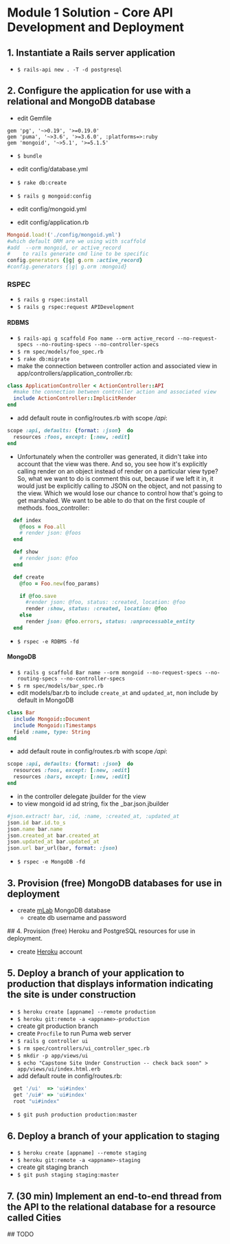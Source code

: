 # Module 1 Solution - Core API Development and Deployment

## 1. Instantiate a Rails server application

* `$ rails-api new . -T -d postgresql`

## 2. Configure the application for use with a relational and MongoDB database

* edit Gemfile

```Gemfile
gem 'pg', '~>0.19', '>=0.19.0'
gem 'puma', '~>3.6', '>=3.6.0', :platforms=>:ruby
gem 'mongoid', '~>5.1', '>=5.1.5'
```

* `$ bundle`

* edit config/database.yml
* `$ rake db:create`

* `$ rails g mongoid:config`
* edit config/mongoid.yml
* edit config/application.rb

```ruby
Mongoid.load!('./config/mongoid.yml')
#which default ORM are we using with scaffold
#add  --orm mongoid, or active_record 
#    to rails generate cmd line to be specific
config.generators {|g| g.orm :active_record}
#config.generators {|g| g.orm :mongoid}
```

### RSPEC

* `$ rails g rspec:install`
* `$ rails g rspec:request APIDevelopment`

#### RDBMS

* `$ rails-api g scaffold Foo name --orm active_record --no-request-specs --no-routing-specs --no-controller-specs`
* `$ rm spec/models/foo_spec.rb`
* `$ rake db:migrate`
* make the connection between controller action and associated view in
  app/controllers/application_controller.rb:

```ruby
class ApplicationController < ActionController::API
  #make the connection between controller action and associated view
  include ActionController::ImplicitRender
end
```

* add default route in config/routes.rb with scope */api*:

```ruby
scope :api, defaults: {format: :json}  do
  resources :foos, except: [:new, :edit]
end
```

* Unfortunately when the controller was generated, it didn't take into account
  that the view was there. And so, you see how it's explicitly calling render on
  an object instead of render on a particular view type? So, what we want to do
  is comment this out, because if we left it in, it would just be explicitly
  calling to JSON on the object, and not passing to the view. Which we would
  lose our chance to control how that's going to get marshaled. We want to be
  able to do that on the first couple of methods.
  foos_controller:

```ruby
  def index
    @foos = Foo.all
    # render json: @foos
  end

  def show
    # render json: @foo
  end

  def create
    @foo = Foo.new(foo_params)

    if @foo.save
      #render json: @foo, status: :created, location: @foo
      render :show, status: :created, location: @foo
    else
      render json: @foo.errors, status: :unprocessable_entity
  end
```

* `$ rspec -e RDBMS -fd`

#### MongoDB

* `$ rails g scaffold Bar name --orm mongoid --no-request-specs --no-routing-specs --no-controller-specs`
* `$ rm spec/models/bar_spec.rb`
* edit models/bar.rb to include `create_at` and `updated_at`, non include by default in MongoDB

```ruby
class Bar
  include Mongoid::Document
  include Mongoid::Timestamps
  field :name, type: String
end
```

* add default route in config/routes.rb with scope */api*:

```ruby
scope :api, defaults: {format: :json}  do
  resources :foos, except: [:new, :edit]
  resources :bars, except: [:new, :edit]
end
```

* in the controller delegate jbuilder for the view
* to view mongoid id ad string, fix the _bar.json.jbuilder

```ruby
#json.extract! bar, :id, :name, :created_at, :updated_at
json.id bar.id.to_s
json.name bar.name
json.created_at bar.created_at
json.updated_at bar.updated_at
json.url bar_url(bar, format: :json)
```

* `$ rspec -e MongoDB -fd`

## 3. Provision (free) MongoDB databases for use in deployment

* create [mLab](https://mlab.com) MongoDB database
  * create db username and password

## 4. Provision (free) Heroku and PostgreSQL resources for use in deployment.

* create [Heroku](https://www.heroku.com) account

## 5. Deploy a branch of your application to production that displays information indicating the site is under construction

* `$ heroku create [appname] --remote production`
* `$ heroku git:remote -a <appname>-production`
* create git production branch
* create `Procfile` to run Puma web server
* `$ rails g controller ui`
* `$ rm spec/controllers/ui_controller_spec.rb`
* `$ mkdir -p app/views/ui`
* `$ echo "Capstone Site Under Construction -- check back soon" > app/views/ui/index.html.erb`
* add default route in config/routes.rb:

```ruby
  get '/ui'  => 'ui#index'
  get '/ui#' => 'ui#index'
  root "ui#index"
```

* `$ git push production production:master`

## 6. Deploy a branch of your application to staging

* `$ heroku create [appname] --remote staging`
* `$ heroku git:remote -a <appname>-staging`
* create git staging branch
* `$ git push staging staging:master`


## 7. (30 min) Implement an end-to-end thread from the API to the relational database for a resource called Cities

## TODO



